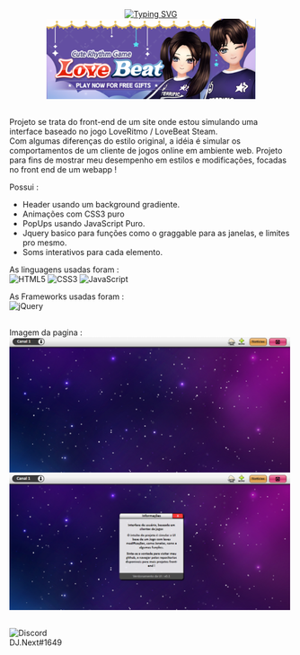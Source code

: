 <div align="center">
  <a href="https://git.io/typing-svg"><img src="https://readme-typing-svg.herokuapp.com?font=Fira+Code&weight=800&size=24&pause=1000&width=505&lines=LoveRitmo+/+LoveBeat+UI" alt="Typing SVG" /></a><br>
  <img src="/logo.png">
</div>

##

Projeto se trata do front-end de um site onde estou simulando uma interface baseado no jogo LoveRitmo / LoveBeat Steam.<br>
Com algumas diferenças do estilo original, a idéia é simular os comportamentos de um cliente de jogos online em ambiente web.
Projeto para fins de mostrar meu desempenho em estilos e modificações, focadas no front end de um webapp !

Possui :
- Header usando um background gradiente.
- Animações com CSS3 puro
- PopUps usando JavaScript Puro.
- Jquery basico para funções como o graggable para as janelas, e limites pro mesmo.
- Soms interativos para cada elemento.

As linguagens usadas foram : <br>
  ![HTML5](https://img.shields.io/badge/html5-%23E34F26.svg?style=for-the-badge&logo=html5&logoColor=white)
  ![CSS3](https://img.shields.io/badge/css3-%231572B6.svg?style=for-the-badge&logo=css3&logoColor=white)
  ![JavaScript](https://img.shields.io/badge/javascript-%23323330.svg?style=for-the-badge&logo=javascript&logoColor=%23F7DF1E)

As Frameworks usadas foram : <br>
  ![jQuery](https://img.shields.io/badge/jquery-%230769AD.svg?style=for-the-badge&logo=jquery&logoColor=white)

  ##

Imagem da pagina : <br>
<img src="/demo1.png" width="500px">
<img src="/demo2.png" width="500px">
## 

![Discord](https://img.shields.io/badge/Discord-%235865F2.svg?style=for-the-badge&logo=discord&logoColor=white) <br> DJ.Next#1649
